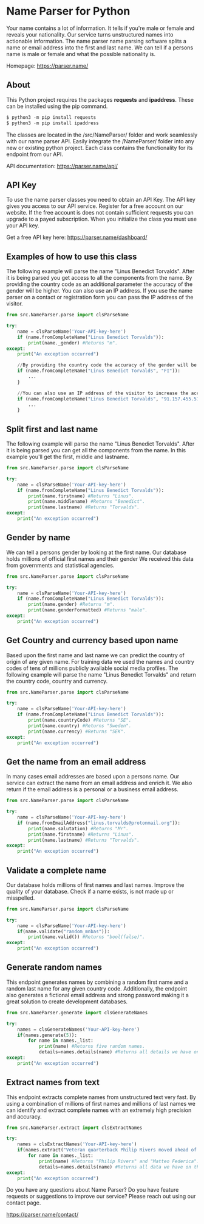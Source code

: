 # Name Parser for Python
Your name contains a lot of information.
It tells if you're male or female and reveals your nationality.
Our service turns unstructured names into actionable information.
The name parser name parsing software splits a name or email address into the first and last name.
We can tell if a persons name is male or female and what the possible nationality is.

Homepage: <https://parser.name/>

About
------------
This Python project requires the packages **requests** and **ipaddress**.
These can be installed using the pip command.
```python
$ python3 -m pip install requests
$ python3 -m pip install ipaddress
```
The classes are located in the /src/NameParser/ folder and work seamlessly with our name parser API.
Easily integrate the /NameParser/ folder into any new or existing python project.
Each class contains the functionality for its endpoint from our API.

API documentation: <https://parser.name/api/>

API Key
-----------
To use the name parser classes you need to obtain an API Key.
The API key gives you access to our API service.
Register for a free account on our website.
If the free account is does not contain sufficient requests you can upgrade to a payed subscription.
When you initialize the class you must use your API key.

Get a free API key here: <https://parser.name/dashboard/>

Examples of how to use this class
---------
The following example will parse the name "Linus Benedict Torvalds".
After it is being parsed you get access to all the components from the name.
By providing the country code as an additional parameter the accuracy of the gender will be higher.
You can also use an IP address.
If you use the name parser on a contact or registration form you can pass the IP address of the visitor.
```python
from src.NameParser.parse import clsParseName

try:
    name = clsParseName('Your-API-key-here')
    if (name.fromCompleteName("Linus Benedict Torvalds")):
        print(name._gender) #Returns "m".
except:
    print("An exception occurred")
```
```python
    //By providing the country code the accuracy of the gender will be higher. 
    if (name.fromCompleteName("Linus Benedict Torvalds", "FI")):
        ...
    }
```
```python
    //You can also use an IP address of the visitor to increase the accuracy.
    if (name.fromCompleteName("Linus Benedict Torvalds", "91.157.455.57")) {
        ...
    }
```

Split first and last name
---------
The following example will parse the name "Linus Benedict Torvalds".
After it is being parsed you can get all the components from the name.
In this example you'll get the first, middle and lastname.
```python
from src.NameParser.parse import clsParseName

try:
    name = clsParseName('Your-API-key-here')
    if (name.fromCompleteName("Linus Benedict Torvalds")):
        print(name.firstname) #Returns "Linus".
        print(name.middlename) #Returns "Benedict".
        print(name.lastname) #Returns "Torvalds".
except:
    print("An exception occurred")
```

Gender by name
---------
We can tell a persons gender by looking at the first name.
Our database holds millions of official first names and their gender
We received this data from governments and statistical agencies.
```python
from src.NameParser.parse import clsParseName

try:
    name = clsParseName('Your-API-key-here')
    if (name.fromCompleteName("Linus Benedict Torvalds")):
        print(name.gender) #Returns "m".
        print(name.genderFormatted) #Returns "male".
except:
    print("An exception occurred")
```

Get Country and currency based upon name
---------
Based upon the first name and last name we can predict the country of origin of any given name.
For training data we used the names and country codes of tens of millions publicly available social media profiles.
The following example will parse the name "Linus Benedict Torvalds" and return the country code, country and currency.
```python
from src.NameParser.parse import clsParseName

try:
    name = clsParseName('Your-API-key-here')
    if (name.fromCompleteName("Linus Benedict Torvalds")):
        print(name.countryCode) #Returns "SE".
        print(name.country) #Returns "Sweden".
        print(name.currency) #Returns "SEK".
except:
    print("An exception occurred")
```

Get the name from an email address
---------
In many cases email addresses are based upon a persons name.
Our service can extract the name from an email address and enrich it.
We also return if the email address is a personal or a business email address.
```python
from src.NameParser.parse import clsParseName

try:
    name = clsParseName('Your-API-key-here')
    if (name.fromEmailAddress("linus.torvalds@protonmail.org")):
        print(name.salutation) #Returns "Mr".
        print(name.firstname) #Returns "Linus".
        print(name.lastname) #Returns "Torvalds".
except:
    print("An exception occurred")
```

Validate a complete name
---------
Our database holds millions of first names and last names.
Improve the quality of your database.
Check if a name exists, is not made up or misspelled.
```python
from src.NameParser.parse import clsParseName

try:
    name = clsParseName('Your-API-key-here')
    if(name.validate("random_mnbas")):
        print(name.valid()) #Returns "bool(false)".
except:
    print("An exception occurred")
```

Generate random names
---------
This endpoint generates names by combining a random first name and a random last name for any given country code.
Additionally, the endpoint also generates a fictional email address and strong password making it a great solution to create development databases.
```python
from src.NameParser.generate import clsGenerateNames

try:
    names = clsGenerateNames('Your-API-key-here')
    if(names.generate(5)):
        for name in names._list:
            print(name) #Returns five random names.
            details=names.details(name) #Returns all details we have on the generated name.
except:
    print("An exception occurred")
```

Extract names from text
---------
This endpoint extracts complete names from unstructured text very fast.
By using a combination of millions of first names and millions of last names we can identify and extract complete names with an extremely high precision and accuracy.

```python
from src.NameParser.extract import clsExtractNames

try:
    names = clsExtractNames('Your-API-key-here')
    if(names.extract("Veteran quarterback Philip Rivers moved ahead of Matteo Federica on the NFL's all-time passing list.")):
        for name in names._list:
            print(name) #Returns "Philip Rivers" and "Matteo Federica".
            details=names.details(name) #Returns all data we have on the extracted name.
except:
    print("An exception occurred")
```

Do you have any questions about Name Parser?
Do you have feature requests or suggestions to improve our service?
Please reach out using our contact page.

<https://parser.name/contact/>

